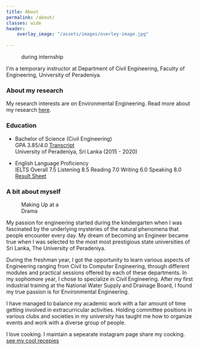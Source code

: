 ```yaml
---
title: About
permalink: /about/
classes: wide
header:
    overlay_image: "/assets/images/overley-image.jpg"
    
---
```



<figure style="width: 25%" class="align-right">
  <img src="{{ site.url }}{{ site.baseurl }}/assets/images/intern.jpg" alt="">
  <figcaption>  during internship</figcaption>
</figure> 
I'm a temporary instructor at Department of Civil Engineering, Faculty of Engineering, University of Peradeniya.

### About my research

My research interests are on Environmental Engineering. Read more about my research [here](/research/).

### Education

-   Bachelor of Science (Civil Engineering) <br />
	GPA 3.85/4.0  [Transcript](/assets/docs/Transcript.pdf) <br />
    University of Peradeniya, Sri Lanka (2015 - 2020)
	

-	English Language Proficiency <br />
	IELTS Overall  7.5 Listening  8.5 Reading  7.0 Writing  6.0 Speaking  8.0 <br />
	[Result Sheet](/assets/docs/ielts.pdf)
	

### A bit about myself 

<figure style="width: 25%" class="align-right">
  <img src="{{ site.url }}{{ site.baseurl }}/assets/images/makeup.jpg" alt="">
  <figcaption>Making Up at a Drama</figcaption>
</figure> 

My passion for engineering started during the kindergarten when I was fascinated by the underlying mysteries of the natural phenomena that people encounter every day. My dream of becoming an Engineer became true when I was selected to the most most prestigious state universities of Sri Lanka, The University of Peradeniya.

During the freshman year, I got the opportunity to learn various aspects of Engineering ranging from Civil to Computer Engineering, through different modules and practical sessions offered by each of these departments. In my sophomore year, I chose to specialize in Civil Engineering. After my first industrial training at the National Water Supply and Drainage Board, I found my true passion is for Environmental Engineering.

I have managed to balance my academic work with a fair amount of time getting involved in extracurricular activities. Holding committee positions in various clubs and societies in my university  has taught me how to organize events and work with a diverse group of people.

I love cooking. I maintain a sepearate instagram page share my cooking. [see my cool recepies](https://www.instagram.com/foodieoogoodie/)

